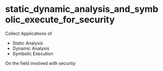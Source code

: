 # static_dynamic_analysis_and_symbolic_execute_for_security
 
Collect Applications of

- Static Analysis
- Dynamic Analysis
- Symbolic Execution
  
On the field involved with security
